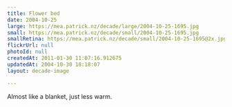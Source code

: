 ```yaml
---
title: Flower bed
date: 2004-10-25
large: https://mea.patrick.nz/decade/large/2004-10-25-1695.jpg
small: https://mea.patrick.nz/decade/small/2004-10-25-1695.jpg
smallRetina: https://mea.patrick.nz/decade/small/2004-10-25-1695@2x.jpg
flickrUrl: null
photoId: null
createdAt: 2011-01-30 11:07:16.912675
updatedAt: 2004-10-30 18:18:07
layout: decade-image

---
```

Almost like a blanket, just less warm.
